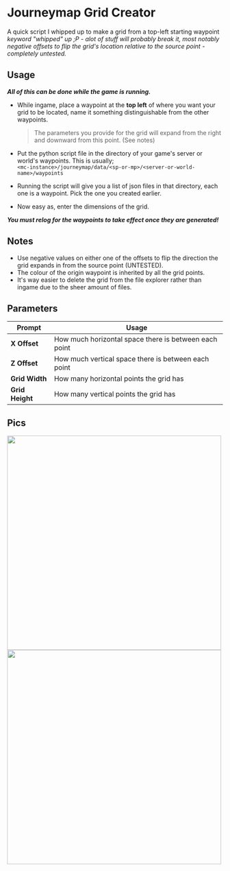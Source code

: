 # Journeymap Grid Creator
A quick script I whipped up to make a grid from a top-left starting waypoint  
*keyword "whipped" up ;P - alot of stuff will probably break it, most notably negative offsets to flip the grid's location relative to the source point - completely untested.*

## Usage
***All of this can be done while the game is running.***  
  
- While ingame, place a waypoint at the **top left** of where you want your grid to be located, name it something distinguishable from the other waypoints.
  >The parameters you provide for the grid will expand from the right and downward from this point. (See notes)  
  
- Put the python script file in the directory of your game's server or world's waypoints. This is usually;  
`<mc-instance>/journeymap/data/<sp-or-mp>/<server-or-world-name>/waypoints`  
  
- Running the script will give you a list of json files in that directory, each one is a waypoint. Pick the one you created earlier.
- Now easy as, enter the dimensions of the grid.  
  
***You must relog for the waypoints to take effect once they are generated!***

## Notes
- Use negative values on either one of the offsets to flip the direction the grid expands in from the source point (UNTESTED).  
- The colour of the origin waypoint is inherited by all the grid points.
- It's way easier to delete the grid from the file explorer rather than ingame due to the sheer amount of files.
  
## Parameters
  
| Prompt | Usage |
| --- | --- |
| **X Offset** | How much horizontal space there is between each point |
| **Z Offset** | How much vertical space there is between each point |
| **Grid Width** | How many horizontal points the grid has |
| **Grid Height** | How many vertical points the grid has |

## Pics
<img src="https://cdn.discordapp.com/attachments/225859920166125568/472293330928140298/unknown.png" width="500px">
<img src="https://cdn.discordapp.com/attachments/225859920166125568/472295613971693569/unknown.png" width="500px">
